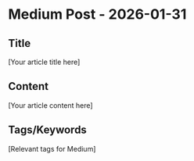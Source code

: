 # Medium Post - 2026-01-31

## Title
[Your article title here]

## Content
[Your article content here]

## Tags/Keywords
[Relevant tags for Medium]
